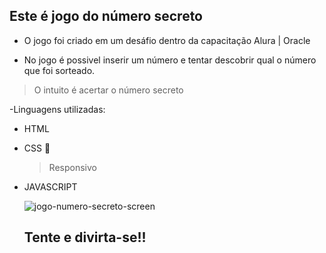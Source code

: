 ## Este é jogo do número secreto 

- O jogo foi criado em um desáfio dentro da capacitação Alura | Oracle
  
- No jogo é possivel inserir um número e tentar descobrir qual o número que foi sorteado.

> O intuito é acertar o número secreto


-Linguagens utilizadas: 

* HTML
* CSS 📱
  > Responsivo
* JAVASCRIPT

   ![jogo-numero-secreto-screen](https://github.com/user-attachments/assets/3e920040-5183-4b14-9a23-fbe4fc1900ea)

   ## Tente e divirta-se!!
